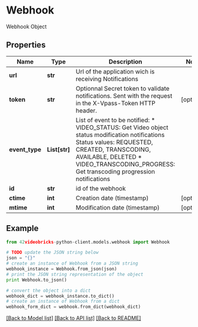 # Webhook

Webhook Object

## Properties
Name | Type | Description | Notes
------------ | ------------- | ------------- | -------------
**url** | **str** | Url of the application wich is receiving Notifications | 
**token** | **str** | Optionnal Secret token to validate notifications. Sent with the request in the X-Vpass-Token HTTP header. | [optional] 
**event_type** | **List[str]** | List of event to be notified:   * VIDEO_STATUS: Get Video object status modification notifications   Status values: REQUESTED, CREATED, TRANSCODING, AVAILABLE, DELETED   * VIDEO_TRANSCODING_PROGRESS: Get transcoding progression notifications | 
**id** | **str** | id of the webhook | 
**ctime** | **int** | Creation date (timestamp) | [optional] 
**mtime** | **int** | Modification date (timestamp) | [optional] 

## Example

```python
from 42videobricks-python-client.models.webhook import Webhook

# TODO update the JSON string below
json = "{}"
# create an instance of Webhook from a JSON string
webhook_instance = Webhook.from_json(json)
# print the JSON string representation of the object
print Webhook.to_json()

# convert the object into a dict
webhook_dict = webhook_instance.to_dict()
# create an instance of Webhook from a dict
webhook_form_dict = webhook.from_dict(webhook_dict)
```
[[Back to Model list]](../README.md#documentation-for-models) [[Back to API list]](../README.md#documentation-for-api-endpoints) [[Back to README]](../README.md)


